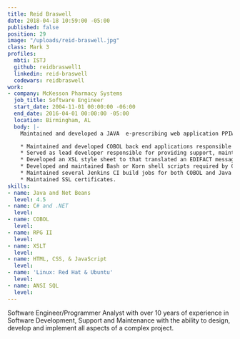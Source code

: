 ```yaml
---
title: Reid Braswell
date: 2018-04-18 10:59:00 -05:00
published: false
position: 29
image: "/uploads/reid-braswell.jpg"
class: Mark 3
profiles:
  mbti: ISTJ
  github: reidbraswell1
  linkedin: reid-braswell
  codewars: reidbraswell
work:
- company: McKesson Pharmacy Systems
  job_title: Software Engineer
  start_date: 2004-11-01 00:00:00 -06:00
  end_date: 2016-04-01 00:00:00 -05:00
  location: Birmingham, AL
  body: |-
    Maintained and developed a JAVA  e-prescribing web application PPIWEB (Pharmacy Physician Interface) that enabled pharmacies to send and receive electronic prescriptions through the Sure Scripts network (a network that supports electronic transmission of prescriptions between health care organizations and pharmacies). All messages were base-64 encoded EDIFACT wrapped in XML sent via a secure SSL connection:

    * Maintained and developed COBOL back end applications responsible for parsing, formatting and displaying the EDIFACT e-prescribing message.
    * Served as lead developer responsible for providing support, maintenance of PIHOST (Prescriber Interface Host), a Java application that facilitated the digital signing and archiving of controlled substance e-prescribing prescription information into a MYSQL database via JPA.
    * Developed an XSL style sheet to that translated an EDIFACT message to XML and XML to EDIFACT to allow PPIWEB to communicate with PIHOST.
    * Developed and maintained Bash or Korn shell scripts required by COBOL applications and Java build jobs that ran on a LINUX / AIX operating system.
    * Maintained several Jenkins CI build jobs for both COBOL and Java web-based applications.
    * Maintained SSL certificates.
skills:
- name: Java and Net Beans
  level: 4.5
- name: C# and .NET
  level: 
- name: COBOL
  level: 
- name: RPG II
  level: 
- name: XSLT
  level: 
- name: HTML, CSS, & JavaScript
  level: 
- name: 'Linux: Red Hat & Ubuntu'
  level: 
- name: ANSI SQL
  level: 
---
```


Software Engineer/Programmer Analyst with over 10 years of experience in Software Development, Support and Maintenance with the ability to design, develop and implement all aspects of a complex project.